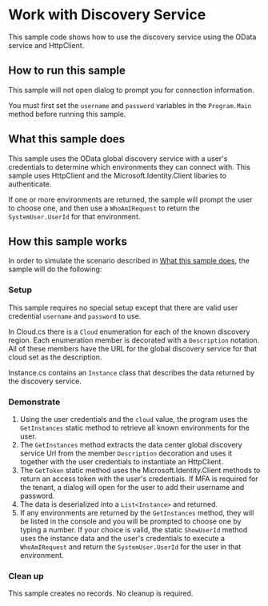 ﻿# Work with Discovery Service

This sample code shows how to use the discovery service using the OData service and HttpClient.

## How to run this sample

This sample will not open dialog to prompt you for connection information.

You must first set the `username` and `password` variables in the `Program.Main` method before running this sample.

## What this sample does

This sample uses the OData global discovery service with a user's credentials to determine which environments they can connect with. This sample uses HttpClient and the Microsoft.Identity.Client libaries to authenticate.

If one or more environments are returned, the sample will prompt the user to choose one, and then use a `WhoAmIRequest` to return the `SystemUser.UserId` for that environment.

## How this sample works

In order to simulate the scenario described in [What this sample does](#what-this-sample-does), the sample will do the following:

### Setup

This sample requires no special setup except that there are valid user credential `username` and `password` to use.

In Cloud.cs there is a `Cloud` enumeration for each of the known discovery region. Each enumeration member is decorated with a `Description` notation. All of these members have the URL for the global discovery service for that cloud set as the description.

Instance.cs contains an `Instance` class that describes the data returned by the discovery service.

### Demonstrate

1. Using the user credentials and the `cloud` value, the program uses the `GetInstances` static method to retrieve all known environments for the user.
1. The `GetInstances` method extracts the data center global discovery service Url from the member `Description` decoration and uses it together with the user credentials to instantiate an HttpClient. 
1. The `GetToken` static method uses the Microsoft.Identity.Client methods to return an access token with the user's credentials. If MFA is required for the tenant, a dialog will open for the user to add their username and password.
1. The data is deserialized into a  `List<Instance>` and returned.
1. If any environments are returned by the `GetInstances` method, they will be listed in the console and you will be prompted to choose one by typing a number. If your choice is valid, the static `ShowUserId` method uses the  instance data and the user's credentials to execute a `WhoAmIRequest` and return the `SystemUser.UserId` for the user in that environment.

### Clean up

This sample creates no records. No cleanup is required.
